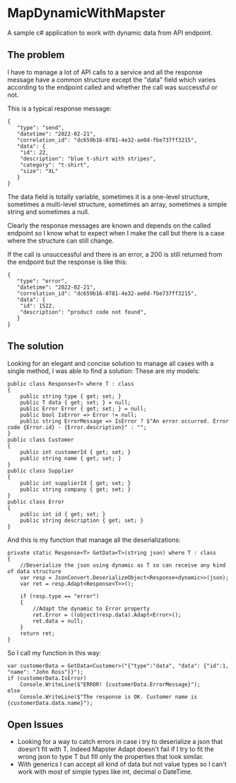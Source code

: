 # MapDynamicWithMapster
A sample c# application to work with dynamic data from API endpoint.

## The problem

I have to manage a lot of API calls to a service and all the response message have a common structure except the "data" field which varies according to the endpoint called and whether the call was successful or not.

This is a typical response message:

```
{
   "type": "send",
   "datetime": "2022-02-21",
   "correlation_id": "dc659b16-0781-4e32-ae0d-fbe737ff3215",
   "data": {
	"id": 22,
	"description": "blue t-shirt with stripes",
	"category": "t-shirt",
	"size": "XL"
   }
}
```
The data field is totally variable, sometimes it is a one-level structure, sometimes a multi-level structure, sometimes an array, sometimes a simple string and sometimes a null.

Clearly the response messages are known and depends on the called endpoint so I know what to expect when I make the call but there is a case where the structure can still change.

If the call is unsuccessful and there is an error, a 200 is still returned from the endpoint but the response is like this:
```
{
   "type": "error",
   "datetime": "2022-02-21",
   "correlation_id": "dc659b16-0781-4e32-ae0d-fbe737ff3215",
   "data": {
	"id": 1522,
	"description": "product code not found",
   }
}

```
## The solution
Looking for an elegant and concise solution to manage all cases with a single method, I was able to find a solution:
These are my models:

```
public class Response<T> where T : class
{
	public string type { get; set; }
	public T data { get; set; } = null;
	public Error Error { get; set; } = null;
	public bool IsError => Error != null;
	public string ErrorMessage => IsError ? $"An error occurred. Error code {Error.id} - {Error.description}" : "";
}
public class Customer
{
	public int customerId { get; set; }
	public string name { get; set; }
}
public class Supplier
{
	public int supplierId { get; set; }
	public string company { get; set; }
}
public class Error
{
	public int id { get; set; }
	public string description { get; set; }
}
```

And this is my function that manage all the deserializations:

```
private static Response<T> GetData<T>(string json) where T : class
{
	//Deserialize the json using dynamic as T so can receive any kind of data structure
	var resp = JsonConvert.DeserializeObject<Response<dynamic>>(json);
	var ret = resp.Adapt<Response<T>>();

	if (resp.type == "error")
	{
		//Adapt the dynamic to Error property
		ret.Error = ((object)resp.data).Adapt<Error>();
		ret.data = null;
	}
	return ret;
}
```

So I call my function in this way:

```
var customerData = GetData<Customer>("{"type":"data", "data": {"id":1, "name": "John Ross"}}");
if (customerData.IsError)
	Console.WriteLine($"ERROR! {customerData.ErrorMessage}");
else
	Console.WriteLine($"The response is OK. Customer name is {customerData.data.name}");
```
## Open Issues
- Looking for a way to catch errors in case i try to deserialize a json that doesn't fit with T. Indeed Mapster Adapt doesn't fail if I try to fit the wrong json to type T but fill only the properties that look similar.
- With generics I can accept all kind of data but not value types so I can't work with most of simple types like int, decimal o DateTime.

